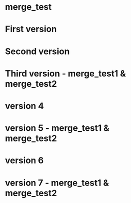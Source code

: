 # merge_test
# First version
# Second version
# Third version - merge_test1 & merge_test2
# version 4
# version 5 - merge_test1 & merge_test2
# version 6
# version 7 - merge_test1 & merge_test2

